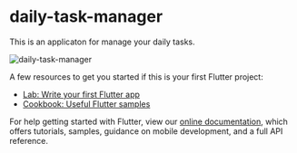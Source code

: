 # daily-task-manager

This is an applicaton for manage your daily tasks.

![daily-task-manager](https://user-images.githubusercontent.com/62181222/111063230-9c4c1900-84d7-11eb-9523-d8c552ee3f56.jpg)

A few resources to get you started if this is your first Flutter project:

- [Lab: Write your first Flutter app](https://flutter.dev/docs/get-started/codelab)
- [Cookbook: Useful Flutter samples](https://flutter.dev/docs/cookbook)

For help getting started with Flutter, view our
[online documentation](https://flutter.dev/docs), which offers tutorials,
samples, guidance on mobile development, and a full API reference.
